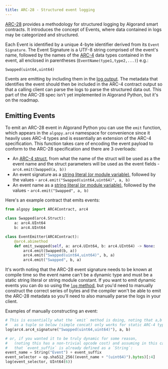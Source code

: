 ```yaml
---
title: ARC-28 - Structured event logging
---
```


[ARC-28](https://github.com/algorandfoundation/ARCs/blob/main/ARCs/arc-0028) provides a methodology for structured logging by Algorand smart contracts. It introduces the concept of Events, where data contained in logs may be categorized and structured.

Each Event is identified by a unique 4-byte identifier derived from its `Event Signature`. The Event Signature is a UTF-8 string comprised of the event's name, followed by the names of the [ARC-4](./lg-arc4) data types contained in the event, all enclosed in parentheses (`EventName(type1,type2,...)`) e.g.:

```
Swapped(uint64,uint64)
```

Events are emitting by including them in the [log output](./lg-logs). The metadata that identifies the event should then be included in the ARC-4 contract output so that a calling client can parse the logs to parse the structured data out. This part of the ARC-28 spec isn't yet implemented in Algorand Python, but it's on the roadmap.

## Emitting Events

To emit an ARC-28 event in Algorand Python you can use the `emit` function, which appears in the `algopy.arc4` namespace for convenience since it heavily uses ARC-4 types and is essentially an extension of the ARC-4 specification. This function takes care of encoding the event payload to conform to the ARC-28 specification and there are 3 overloads:

-   An [ARC-4 struct](./lg-arc4), from what the name of the struct will be used as a the event name and the struct parameters will be used as the event fields - `arc4.emit(Swapped(a, b))`
-   An event signature as a [string literal (or module variable)](./lg-types), followed by the values - `arc4.emit("Swapped(uint64,uint64)", a, b)`
-   An event name as a [string literal (or module variable)](./lg-types), followed by the values - `arc4.emit("Swapped", a, b)`

Here's an example contract that emits events:

```python
from algopy import ARC4Contract, arc4

class Swapped(arc4.Struct):
    a: arc4.UInt64
    b: arc4.UInt64

class EventEmitter(ARC4Contract):
    @arc4.abimethod
    def emit_swapped(self, a: arc4.UInt64, b: arc4.UInt64) -> None:
        arc4.emit(Swapped(b, a))
        arc4.emit("Swapped(uint64,uint64)", b, a)
        arc4.emit("Swapped", b, a)
```

It's worth noting that the ARC-28 event signature needs to be known at compile time so the event name can't be a dynamic type and must be a static string literal or string module constant. If you want to emit dynamic events you can do so using the [`log` method](./lg-logs), but you'd need to manually construct the correct series of bytes and the compiler won't be able to emit the ARC-28 metadata so you'll need to also manually parse the logs in your client.

Examples of manually constructing an event:

```python
# This is essentially what the `emit` method is doing, noting that a,b need to be encoded
#   as a tuple so below (simple concat) only works for static ARC-4 types
log(arc4.arc4_signature("Swapped(uint64,uint64)"), a, b)

# or, if you wanted it to be truly dynamic for some reason,
#   (noting this has a non-trivial opcode cost) and assuming in this case
#   that `event_suffix` is already defined as a `String`:
event_name = String("Event") + event_suffix
event_selector = op.sha512_256((event_name + "(uint64)").bytes)[:4]
log(event_selector, UInt64(6))
```